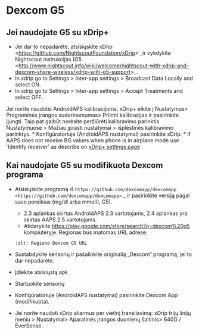 # Dexcom G5

## Jei naudojate G5 su xDrip+

- Jei dar to nepadarėte, atsisiųskite xDrip \<<https://github.com/NightscoutFoundation/xDrip>> \_ir vykdykite Nightscout instrukcijas (G5 \<<http://www.nightscout.info/wiki/welcome/nightscout-with-xdrip-and-dexcom-share-wireless/xdrip-with-g5-support>>\_.
- In xdrip go to Settings > Inter-app settings > Broadcast Data Locally and select ON.
- In xdrip go to Settings > Inter-app settings > Accept Treatments and select OFF.

Jei norite naudotis AndroidAPS kalibracijoms, xDrip+ eikite į Nustatymus> Programinės įrangos suderinamumas> Priimti kalibracijas ir pasirinkite Įjungti.  Taip pat galbūt norėsite peržiūrėti kalibravimo parinktis Nustatymuose > Mažiau įprasti nustatymai > išplėstinės kalibravimo parinktys.
\* Konfigūratoriuje (AndroidAPS nustatymai) pasirinkite xDrip.
\* If AAPS does not receive BG values when phone is in airplane mode use 'Identify receiver' as describe on [xDrip+ settings page](../Configuration/xdrip.md) .

## Kai naudojate G5 su modifikuota Dexcom programa

- Atsisiųskite programą iš `https://github.com/dexcomapp/dexcomapp <https://github.com/dexcomapp/dexcomapp>` _ ir pasirinkite versiją pagal savo poreikius (mg/dl arba mmol/l, G5).

  - 2.3 aplankas skirtas AndroidAPS 2.3 vartotojams, 2.4 aplankas yra skirtas AAPS 2.5 vartotojams.
  - Atidarykite <https://play.google.com/store/search?q=dexcom%20g5> kompiuteryje. Regionas bus matomas URL adrese.

  ```{image} ../images/DexcomG5regionURL.PNG
  :alt: Regiono Dexcom G5 URL
  ```

- Sustabdykite sensorių ir pašalinkite originalią „Dexcom“ programą, jei to dar nepadarėte.

- Įdiekite atsisiųstą apk

- Startuokite sensorių

- Konfigūratoriuje (AndroidAPS nustatymai) pasirinkite Dexcom App (modifikuota).

- Jei norite naudoti xDrip aliarmus per vietinį transliavimą: xDrip trijų linijų meniu > Nustatymai> Aparatinės įrangos duomenų šaltinis> 640G / EverSense.
